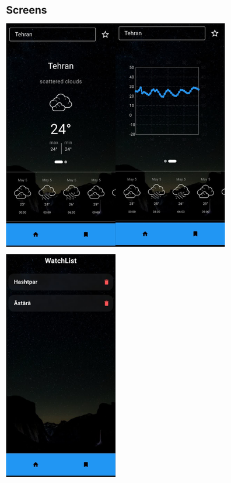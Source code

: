 <!DOCTYPE html>
<html>
<head>
<style>

.bottom-row {
text-align: center;
}

.bottom-row img {
width: 30%;
}
.top-row {
display: flex;
justify-content: space-between;
margin-bottom: 20px;
}

.top-row img {
width: 45%;
}
</style>
</head>
<body>
<h1 >Screens</h1>
<div class="top-row">
<img src="assets/screenShot/img1.jpg" width="300">
<img src="assets/screenShot/img2.jpg" width="300">
</div>

<div class="bottom-row">
<img src="assets/screenShot/img3.jpg" width="300">
</div>
</body>
</html>




